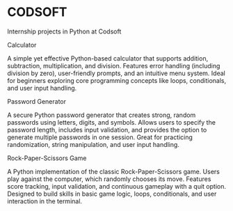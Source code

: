 # CODSOFT
Internship projects in Python at Codsoft

Calculator

A simple yet effective Python-based calculator that supports addition, subtraction, multiplication, and division. Features error handling (including division by zero), user-friendly prompts, and an intuitive menu system. Ideal for beginners exploring core programming concepts like loops, conditionals, and user input handling.

Password Generator

A secure Python password generator that creates strong, random passwords using letters, digits, and symbols. Allows users to specify the password length, includes input validation, and provides the option to generate multiple passwords in one session. Great for practicing randomization, string manipulation, and user input handling.

Rock-Paper-Scissors Game

A Python implementation of the classic Rock-Paper-Scissors game. Users play against the computer, which randomly chooses its move. Features score tracking, input validation, and continuous gameplay with a quit option. Designed to build skills in basic game logic, loops, conditionals, and user interaction in the terminal.
